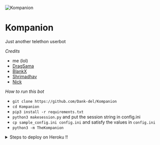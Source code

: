 ![Kompanion](https://telegra.ph/file/2bf0a6c60935590851a7d.jpg)
# Kompanion
Just another telethon userbot

*Credits*
- me (lol)
- [DragSama](https://github.com/Dragsama) 
- [BlankX](https://github.com/the-blank-x) 
- [Shrimadhav](https://github.com/Spechide)
- [Nick](https://github.com/Nick80835)

*How to run this bot*
- `git clone https://github.com/Dank-del/Kompanion`
- `cd Kompanion`
- `pip3 install -r requirements.txt`
- `python3 makesession.py` and put the session string in config.ini
- `cp sample_config.ini config.ini` and satisfy the values in `config.ini`
- `python3 -m TheKompanion`

<details>
  <summary>Steps to deploy on Heroku !! </summary>

```
Fill in all the details, Deploy!
Now go to https://dashboard.heroku.com/apps/(app-name)/resources ( Replace (app-name) with your app name )
REMEMBER: Turn on worker dyno (Don't worry It's free :D) & Webhook
Now send the bot /start, If it doesn't respond go to https://dashboard.heroku.com/apps/(app-name)/settings and remove webhook and port.
```

  [![Deploy](https://www.herokucdn.com/deploy/button.svg)](https://heroku.com/deploy?template=https://github.com/LoopHero/Kompanion.git)

</details>  
